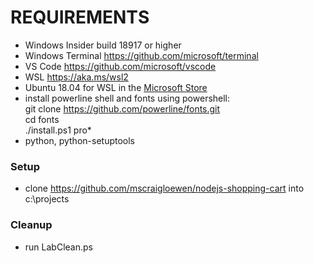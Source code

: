 # REQUIREMENTS

- Windows Insider build 18917 or higher
- Windows Terminal https://github.com/microsoft/terminal
- VS Code https://github.com/microsoft/vscode
- WSL https://aka.ms/wsl2
- Ubuntu 18.04 for WSL in the [Microsoft Store](https://www.microsoft.com/en-us/p/ubuntu-1804-lts/9n9tngvndl3q)
- install powerline shell and fonts using powershell:<br/>
git clone https://github.com/powerline/fonts.git
<br/>cd fonts<br/>./install.ps1 pro*
- python, python-setuptools

### Setup
- clone https://github.com/mscraigloewen/nodejs-shopping-cart into c:\projects

### Cleanup
- run LabClean.ps 
